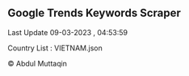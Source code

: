 

## Google Trends Keywords Scraper 
 
Last Update 09-03-2023 , 04:53:59

Country List :
VIETNAM.json



© Abdul Muttaqin 
